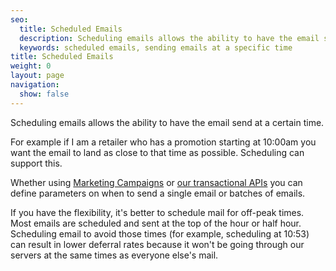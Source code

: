 ```yaml
---
seo:
  title: Scheduled Emails
  description: Scheduling emails allows the ability to have the email send process to begin at a certain time
  keywords: scheduled emails, sending emails at a specific time
title: Scheduled Emails
weight: 0
layout: page
navigation:
  show: false
---
```


Scheduling emails allows the ability to have the email send at a certain time.

For example if I am a retailer who has a promotion starting at 10:00am you want the email to land as close to that time as possible. Scheduling can support this.

Whether using [Marketing Campaigns]({{root_url}}/API_Reference/Web_API_v3/Marketing_Campaigns/campaigns.html) or [our transactional APIs]({{root_url}}/for-developers/sending-email/scheduling-parameters/) you can define parameters on when to send a single email or batches of emails.

<call-out>

If you have the flexibility, it's better to schedule mail for off-peak times. Most emails are scheduled and sent at the top of the hour or half hour. Scheduling email to avoid those times (for example, scheduling at 10:53) can result in lower deferral rates because it won't be going through our servers at the same times as everyone else's mail.

</call-out>
